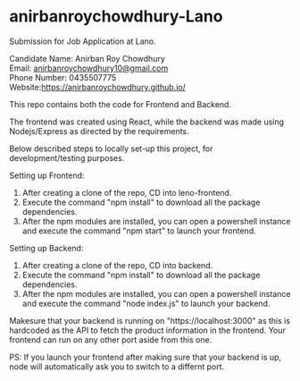 # anirbanroychowdhury-Lano
Submission for Job Application at Lano.

Candidate Name: Anirban Roy Chowdhury  
Email: anirbanroychowdhury10@gmail.com  
Phone Number: 0435507775  
Website:https://anirbanroychowdhury.github.io/  

This repo contains both the code for Frontend and Backend. 

The frontend was created using React, while the backend was made using Nodejs/Express as directed by the requirements.

Below described steps to locally set-up this project, for development/testing purposes.

Setting up Frontend:
1. After creating a clone of the repo, CD into leno-frontend.
2. Execute the command "npm install" to download all the package dependencies.
3. After the npm modules are installed, you can open a powershell instance and execute the command "npm start" to launch your frontend.

Setting up Backend:
1. After creating a clone of the repo, CD into backend.
2. Execute the command "npm install" to download all the package dependencies.
3. After the npm modules are installed, you can open a powershell instance and execute the command "node index.js" to launch your backend.

Makesure that your backend is running on "https://localhost:3000" as this is hardcoded as the API to fetch the product information in the frontend. Your frontend can run on any other port aside from this one.

PS: If you launch your frontend after making sure that your backend is up, node will automatically ask you to switch to a differnt port.
